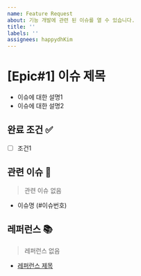 ```yaml
---
name: Feature Request 
about: 기능 개발에 관련 된 이슈를 열 수 있습니다.
title: ''
labels: ''
assignees: happydhKim
---
```


# [Epic#1] 이슈 제목

- 이슈에 대한 설명1
- 이슈에 대한 설명2


## 완료 조건 ✅

- [ ] 조건1


## 관련 이슈 📎

> 관련 이슈 없음

- 이슈명 (#이슈번호)


## 레퍼런스 📚

> 레퍼런스 없음

- [레퍼런스 제목](url)

